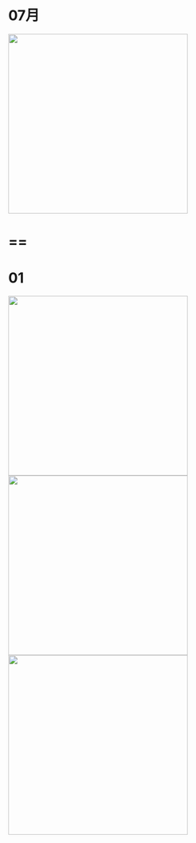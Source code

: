 # 07月


<img src="" width="360" height="auto">

# ==
# 01
<img src="https://user-images.githubusercontent.com/4385327/176906082-ada695f0-2e15-4a28-a46a-a5a83751dc56.jpg" width="360" height="auto">
<img src="https://user-images.githubusercontent.com/4385327/176905919-ae56eda1-f43d-4aba-ba1d-31d6a7086a21.jpg" width="360" height="auto">
<img src="https://user-images.githubusercontent.com/4385327/176905774-e2ad2f75-4c81-4044-8e83-49e91bd5de4d.jpg" width="360" height="auto">
